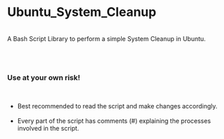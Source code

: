 # Ubuntu_System_Cleanup

<br>
A Bash Script Library to perform a simple System Cleanup in Ubuntu.

<br><br>
### Use at your own risk!

<br>

- Best recommended to read the script and make changes accordingly. <br><br>
- Every part of the script has comments (#) explaining the processes involved in the script.
